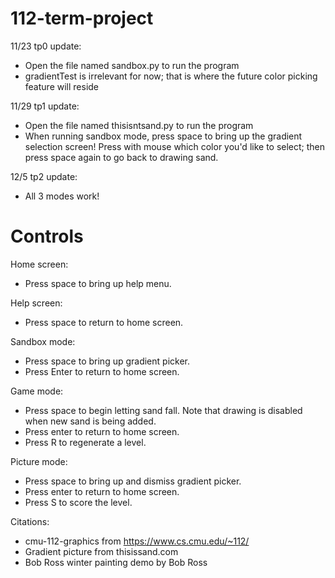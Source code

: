 # 112-term-project

 <!--  _   _     _     _           _                       _ 
 | | | |   (_)   (_)         | |                     | |
 | |_| |__  _ ___ _ ___ _ __ | |_ ___  __ _ _ __   __| |
 | __| '_ \| / __| / __| '_ \| __/ __|/ _` | '_ \ / _` |
 | |_| | | | \__ \ \__ \ | | | |_\__ \ (_| | | | | (_| |
  \__|_| |_|_|___/_|___/_| |_|\__|___/\__,_|_| |_|\__,_|
                                                         -->                                 

11/23 tp0 update:
- Open the file named sandbox.py to run the program
- gradientTest is irrelevant for now; that is where the future color picking feature will reside

11/29 tp1 update:
- Open the file named thisisntsand.py to run the program
- When running sandbox mode, press space to bring up the gradient selection screen! Press with mouse which color you'd like to select; then press space again to go back to drawing sand.

12/5 tp2 update:
- All 3 modes work!

# Controls
Home screen:
- Press space to bring up help menu.

Help screen:
- Press space to return to home screen.

Sandbox mode:
- Press space to bring up gradient picker.
- Press Enter to return to home screen.

Game mode:
- Press space to begin letting sand fall. Note that drawing is disabled when new sand is being added.
- Press enter to return to home screen.
- Press R to regenerate a level.

Picture mode:
- Press space to bring up and dismiss gradient picker.
- Press enter to return to home screen.
- Press S to score the level.

Citations:
- cmu-112-graphics from https://www.cs.cmu.edu/~112/
- Gradient picture from thisissand.com
- Bob Ross winter painting demo by Bob Ross